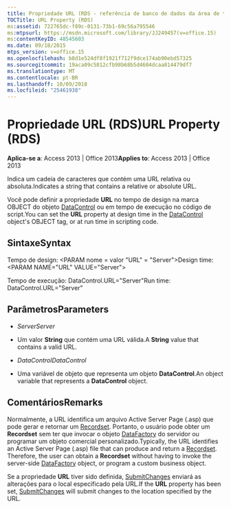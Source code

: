 ```yaml
---
title: Propriedade URL (RDS - referência de banco de dados da área de trabalho do Access)
TOCTitle: URL Property (RDS)
ms:assetid: 722765dc-f89c-0131-73b1-69c56a795546
ms:mtpsurl: https://msdn.microsoft.com/library/JJ249457(v=office.15)
ms:contentKeyID: 48545603
ms.date: 09/18/2015
mtps_version: v=office.15
ms.openlocfilehash: b8d1e524df8f1921f712f9dce174ab90ebd57325
ms.sourcegitcommit: 19aca09c5812cfb98b68b5d4604dcaa814479df7
ms.translationtype: MT
ms.contentlocale: pt-BR
ms.lasthandoff: 10/09/2018
ms.locfileid: "25461938"
---
```

# <a name="url-property-rds"></a><span data-ttu-id="63d7f-102">Propriedade URL (RDS)</span><span class="sxs-lookup"><span data-stu-id="63d7f-102">URL Property (RDS)</span></span>


<span data-ttu-id="63d7f-103">**Aplica-se a**: Access 2013 | Office 2013</span><span class="sxs-lookup"><span data-stu-id="63d7f-103">**Applies to**: Access 2013 | Office 2013</span></span>



<span data-ttu-id="63d7f-104">Indica um cadeia de caracteres que contém uma URL relativa ou absoluta.</span><span class="sxs-lookup"><span data-stu-id="63d7f-104">Indicates a string that contains a relative or absolute URL.</span></span>

<span data-ttu-id="63d7f-105">Você pode definir a propriedade **URL** no tempo de design na marca OBJECT do objeto [DataControl](datacontrol-object-rds.md) ou em tempo de execução no código de script.</span><span class="sxs-lookup"><span data-stu-id="63d7f-105">You can set the **URL** property at design time in the [DataControl](datacontrol-object-rds.md) object's OBJECT tag, or at run time in scripting code.</span></span>

## <a name="syntax"></a><span data-ttu-id="63d7f-106">Sintaxe</span><span class="sxs-lookup"><span data-stu-id="63d7f-106">Syntax</span></span>

<span data-ttu-id="63d7f-107">Tempo de design: \<PARAM nome = valor "URL" = "Server"\></span><span class="sxs-lookup"><span data-stu-id="63d7f-107">Design time: \<PARAM NAME="URL" VALUE="Server"\></span></span>

<span data-ttu-id="63d7f-108">Tempo de execução: DataControl.URL="Server"</span><span class="sxs-lookup"><span data-stu-id="63d7f-108">Run time: DataControl.URL="Server"</span></span>

## <a name="parameters"></a><span data-ttu-id="63d7f-109">Parâmetros</span><span class="sxs-lookup"><span data-stu-id="63d7f-109">Parameters</span></span>

  - <span data-ttu-id="63d7f-110">*Server*</span><span class="sxs-lookup"><span data-stu-id="63d7f-110">*Server*</span></span>

  - <span data-ttu-id="63d7f-111">Um valor **String** que contém uma URL válida.</span><span class="sxs-lookup"><span data-stu-id="63d7f-111">A **String** value that contains a valid URL.</span></span>

  - <span data-ttu-id="63d7f-112">*DataControl*</span><span class="sxs-lookup"><span data-stu-id="63d7f-112">*DataControl*</span></span>

  - <span data-ttu-id="63d7f-113">Uma variável de objeto que representa um objeto **DataControl**.</span><span class="sxs-lookup"><span data-stu-id="63d7f-113">An object variable that represents a **DataControl** object.</span></span>

## <a name="remarks"></a><span data-ttu-id="63d7f-114">Comentários</span><span class="sxs-lookup"><span data-stu-id="63d7f-114">Remarks</span></span>

<span data-ttu-id="63d7f-p101">Normalmente, a URL identifica um arquivo Active Server Page (.asp) que pode gerar e retornar um [Recordset](recordset-object-ado.md). Portanto, o usuário pode obter um **Recordset** sem ter que invocar o objeto [DataFactory](datafactory-object-rdsserver.md) do servidor ou programar um objeto comercial personalizado.</span><span class="sxs-lookup"><span data-stu-id="63d7f-p101">Typically, the URL identifies an Active Server Page (.asp) file that can produce and return a [Recordset](recordset-object-ado.md). Therefore, the user can obtain a **Recordset** without having to invoke the server-side [DataFactory](datafactory-object-rdsserver.md) object, or program a custom business object.</span></span>

<span data-ttu-id="63d7f-117">Se a propriedade **URL** tiver sido definida, [SubmitChanges](submitchanges-method-rds.md) enviará as alterações para o local especificado pela URL.</span><span class="sxs-lookup"><span data-stu-id="63d7f-117">If the **URL** property has been set, [SubmitChanges](submitchanges-method-rds.md) will submit changes to the location specified by the URL.</span></span>

